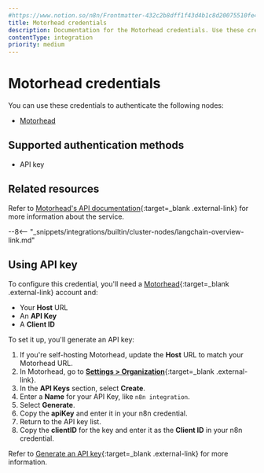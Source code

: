 ```yaml
---
#https://www.notion.so/n8n/Frontmatter-432c2b8dff1f43d4b1c8d20075510fe4
title: Motorhead credentials
description: Documentation for the Motorhead credentials. Use these credentials to authenticate Motorhead in n8n, a workflow automation platform.
contentType: integration
priority: medium
---
```


# Motorhead credentials

You can use these credentials to authenticate the following nodes:

* [Motorhead](/integrations/builtin/cluster-nodes/sub-nodes/n8n-nodes-langchain.memorymotorhead/)

## Supported authentication methods

- API key

## Related resources

Refer to [Motorhead's API documentation](https://docs.getmetal.io/rest-api/introduction){:target=_blank .external-link} for more information about the service.

--8<-- "_snippets/integrations/builtin/cluster-nodes/langchain-overview-link.md"

## Using API key

To configure this credential, you'll need a [Motorhead](https://www.metal.ai/){:target=_blank .external-link} account and:

- Your **Host** URL
- An **API Key**
- A **Client ID**

To set it up, you'll generate an API key:

1. If you're self-hosting Motorhead, update the **Host** URL to match your Motorhead URL.
2. In Motorhead, go to [**Settings > Organization**](https://app.getmetal.io/settings/organization){:target=_blank .external-link}.
3. In the **API Keys** section, select **Create**.
4. Enter a **Name** for your API Key, like `n8n integration`.
5. Select **Generate**.
6. Copy the **apiKey** and enter it in your n8n credential.
7. Return to the API key list.
8. Copy the **clientID** for the key and enter it as the **Client ID** in your n8n credential.

Refer to [Generate an API key](https://docs.getmetal.io/guides/misc-get-keys){:target=_blank .external-link} for more information.
